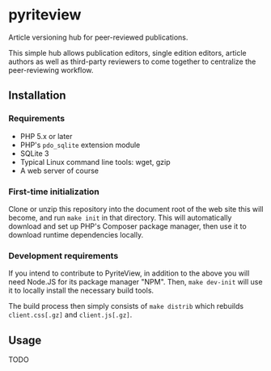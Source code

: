 # pyriteview

Article versioning hub for peer-reviewed publications.

This simple hub allows publication editors, single edition editors, article authors as well as third-party reviewers to come together to centralize the peer-reviewing workflow.

## Installation

### Requirements

* PHP 5.x or later
* PHP's `pdo_sqlite` extension module
* SQLite 3
* Typical Linux command line tools: wget, gzip
* A web server of course

### First-time initialization

Clone or unzip this repository into the document root of the web site this will become, and run `make init` in that directory.  This will automatically download and set up PHP's Composer package manager, then use it to download runtime dependencies locally.

### Development requirements

If you intend to contribute to PyriteView, in addition to the above you will need Node.JS for its package manager "NPM".  Then, `make dev-init` will use it to locally install the necessary build tools.

The build process then simply consists of `make distrib` which rebuilds `client.css[.gz]` and `client.js[.gz]`.

## Usage

TODO
